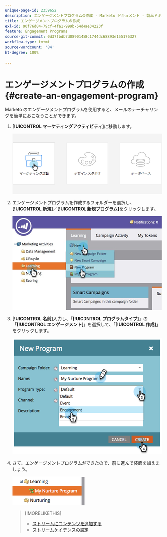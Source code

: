 ```yaml
---
unique-page-id: 2359652
description: エンゲージメントプログラムの作成 - Marketo ドキュメント - 製品ドキュメント
title: エンゲージメントプログラムの作成
exl-id: 90f76d04-79cf-4fa1-999b-54d4ae34223f
feature: Engagement Programs
source-git-commit: 0d37fbdb7d08901458c1744dc68893e155176327
workflow-type: tm+mt
source-wordcount: '84'
ht-degree: 100%

---
```


# エンゲージメントプログラムの作成 {#create-an-engagement-program}

Marketo のエンゲージメントプログラムを使用すると、メールのナーチャリングを簡単におこなうことができます。

1. **[!UICONTROL マーケティングアクティビティ]**&#x200B;に移動します。

   ![](assets/login-marketing-activities.png)

1. エンゲージメントプログラムを作成するフォルダーを選択し、**[!UICONTROL 新規]**／**[!UICONTROL 新規プログラム]**&#x200B;をクリックします。

   ![](assets/newprogramlifecycle.jpg)

1. **[!UICONTROL 名前]**&#x200B;入力し、「**[!UICONTROL プログラムタイプ]**」の「**[!UICONTROL エンゲージメント]**」を選択して、「**[!UICONTROL 作成]**」をクリックします。

   ![](assets/image2014-9-15-15-3a35-3a32.png)

1. さて、エンゲージメントプログラムができたので、前に進んで装飾を加えましょう。

   ![](assets/image2014-9-15-15-3a35-3a38.png)

   >[!MORELIKETHIS]
   >
   >* [ストリームにコンテンツを追加する](/help/marketo/product-docs/email-marketing/drip-nurturing/creating-an-engagement-program/add-content-to-a-stream.md)
   >* [ストリームケイデンスの設定](/help/marketo/product-docs/email-marketing/drip-nurturing/engagement-program-streams/set-stream-cadence.md)
